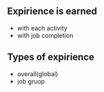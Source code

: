 ## Expirience is earned
- with each activity
- with job completion

## Types of expirience
- overall(global)
- job gruop
